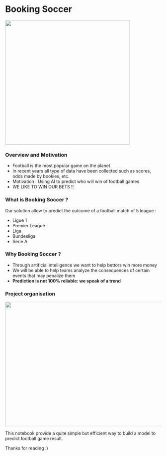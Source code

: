 # Booking Soccer

<img src="https://github.com/ayoub-asseli/Predicting_Football_Result/blob/main/Ressources/BookingSoccer.jpg" width="400" height="400" />

<h3> Overview and Motivation </h3>

<ul>
  <li> Football is the most popular game on the planet </li>
  <li> In recent years all type of data have been collected such as scores, odds made by bookies, etc. </li>
  <li> Motivation : Using AI to predict who will win of football games </li>
 <li>  WE LIKE TO WIN OUR BETS !! </li>
</ul>

<h3> What is Booking Soccer ? </h3>

<p> Our solution allow to predict the outcome of a football match of 5 league : </p>

<ul>
  <li> Ligue 1 </li>
  <li> Premier League </li>
  <li> Liga </li>
  <li> Bundesliga </li>
  <li> Serie A </li>
</ul>

<h3> Why Booking Soccer ? </h3>

<ul>
  <li> Through artificial intelligence we want to help bettors win more money </li>
  <li> We will be able to help teams analyze the consequences of certain events that may penalize them </li>
  <li> <strong> Prediction is not 100% reliable: we speak of a trend </strong> </li>
</ul>

<h3> Project organisation </h3>

<img src="https://github.com/ayoub-asseli/Predicting_Football_Result/blob/main/Ressources/project_organization.png" width="900" height="400" />

<p> This notebook provide a quite simple but efficient way to build a model to predict football game result. </p>

<p> Thanks for reading :) </p>

